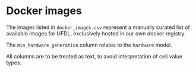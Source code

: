 # Docker images

The images listed in `docker_images.csv` represent a manually curated list of
available images for UFDL, exclusively hosted in our own docker registry.

The `min_hardware_generation` column relates to the `hardware` model.

All columns are to be treated as text, to avoid interpretation of cell value types.